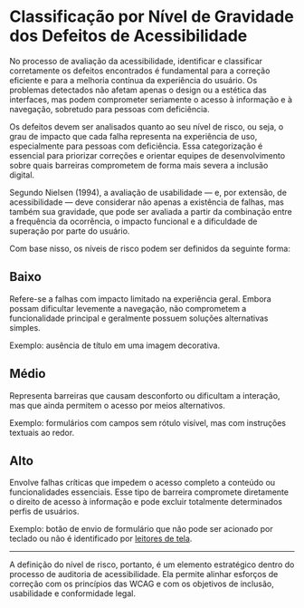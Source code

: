 # Classificação por Nível de Gravidade dos Defeitos de Acessibilidade

No processo de avaliação da acessibilidade, identificar e classificar corretamente os defeitos encontrados é fundamental para a correção eficiente e para a melhoria contínua da experiência do usuário. Os problemas detectados não afetam apenas o design ou a estética das interfaces, mas podem comprometer seriamente o acesso à informação e à navegação, sobretudo para pessoas com deficiência.

Os defeitos devem ser analisados quanto ao seu nível de risco, ou seja, o grau de impacto que cada falha representa na experiência de uso, especialmente para pessoas com deficiência. Essa categorização é essencial para priorizar correções e orientar equipes de desenvolvimento sobre quais barreiras comprometem de forma mais severa a inclusão digital.

Segundo Nielsen (1994), a avaliação de usabilidade — e, por extensão, de acessibilidade — deve considerar não apenas a existência de falhas, mas também sua gravidade, que pode ser avaliada a partir da combinação entre a frequência da ocorrência, o impacto funcional e a dificuldade de superação por parte do usuário.

Com base nisso, os níveis de risco podem ser definidos da seguinte forma:

## Baixo 

Refere-se a falhas com impacto limitado na experiência geral. Embora possam dificultar levemente a navegação, não comprometem a funcionalidade principal e geralmente possuem soluções alternativas simples. 

Exemplo: ausência de título em uma imagem decorativa.

## Médio

 Representa barreiras que causam desconforto ou dificultam a interação, mas que ainda permitem o acesso por meios alternativos. 
 
 Exemplo: formulários com campos sem rótulo visível, mas com instruções textuais ao redor.

## Alto

Envolve falhas críticas que impedem o acesso completo a conteúdo ou funcionalidades essenciais. Esse tipo de barreira compromete diretamente o direito de acesso à informação e pode excluir totalmente determinados perfis de usuários. 

Exemplo: botão de envio de formulário que não pode ser acionado por teclado ou não é identificado por [leitores de tela](fundamentos.md#leitores-tela).

---
A definição do nível de risco, portanto, é um elemento estratégico dentro do processo de auditoria de acessibilidade. Ela permite alinhar esforços de correção com os princípios das WCAG e com os objetivos de inclusão, usabilidade e conformidade legal.